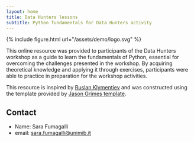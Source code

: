 ```yaml
---
layout: home
title: Data Hunters lessons
subtitle: Python fundamentals for Data Hunters activity
---
```


{% include figure.html
    url="/assets/demo/logo.svg"
%}


This online resource was provided to participants of the Data Hunters workshop as a guide to learn the fundamentals of Python, essential for overcoming the challenges presented in the workshop. By acquiring theoretical knowledge and applying it through exercises, participants were able to practice in preparation for the workshop activities.

This resource is inspired by [Ruslan Klymentiev](https://github.com/rklymentiev/py-for-neuro) and was constructed using the template provided by [Jason Grimes template](https://github.com/jasongrimes/jekyll-chapterbook). 


## Contact
* Name: Sara Fumagalli
* email: <sara.fumagalli@unimib.it>


